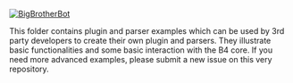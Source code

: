 [![BigBrotherBot](http://www.bigbrotherbot.net/sites/default/files/b3-logo-light-text.png)](http://www.bigbrotherbot.net/)

This folder contains plugin and parser examples which can be used by 3rd party developers to create their own
plugin and parsers. They illustrate basic functionalities and some basic interaction with the B4 core. If you need
more advanced examples, please submit a new issue on this very repository.